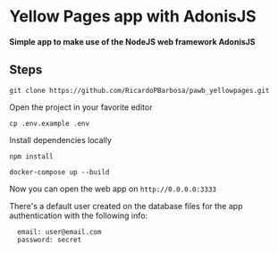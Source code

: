 # Yellow Pages app with AdonisJS

#### Simple app to make use of the NodeJS web framework AdonisJS

## Steps

`git clone https://github.com/RicardoPBarbosa/pawb_yellowpages.git`

Open the project in your favorite editor

`cp .env.example .env`

Install dependencies locally

`npm install`


`docker-compose up --build`

Now you can open the web app on `http://0.0.0.0:3333`

There's a default user created on the database files for the app authentication with the following info:

```
  email: user@email.com
  password: secret
```
